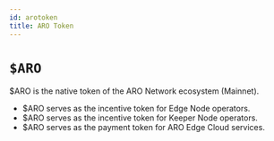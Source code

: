 ```yaml
---
id: arotoken
title: ARO Token
---
```


# `$ARO` 

$ARO is the native token of the ARO Network ecosystem (Mainnet).

- $ARO serves as the incentive token for Edge Node operators.
- $ARO serves as the incentive token for Keeper Node operators.
- $ARO serves as the payment token for ARO Edge Cloud services.

